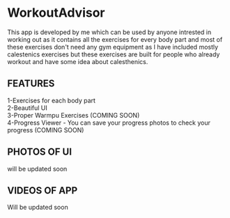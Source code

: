 # WorkoutAdvisor
This app is developed by me which can be used by anyone intrested in working out as it contains all the exercises for every body part and most of these exercises
don't need any gym equipment as I have included mostly calestenics exercises but these exercises are built for people who already workout and have some idea about calesthenics.
## FEATURES
1-Exercises for each body part  
2-Beautiful UI  
3-Proper Warmpu Exercises (COMING SOON)  
4-Progress Viewer - You can save your progress photos to check your progress (COMING SOON)  
## PHOTOS OF UI
will be updated soon
## VIDEOS OF APP
Will be updated soon
